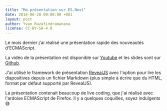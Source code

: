```yaml
---
title: "Ma présentation sur ES.Next"
date: 2018-06-28 00:00:00 +001
layout: post
author: Yvan Razafindramanana
license: CC-BY-SA-4.0
---
```


Le mois dernier j'ai réalisé une présentation rapide des nouveautés d'ECMAScript.

<!--more-->

La vidéo de la présentation est disponible sur [Youtube](https://www.youtube.com/watch?v=9CYiyT2XD0o)
et les slides sont sur [Github](https://github.com/yvzn/bbl-ecmascript).

J'ai utilisé le framework de présentation [RevealJS](https://revealjs.com/)
avec l'option pour lire les diapositives depuis un fichier Markdown
(plus simple à écrire que du HTML, format par défaut supporté par RevealJS).

La présentation contenait beaucoup de live coding, que j'ai réalisé avec l'ardoise ECMAScript de Firefox.
Il y a quelques coquilles, soyez indulgents 😅
